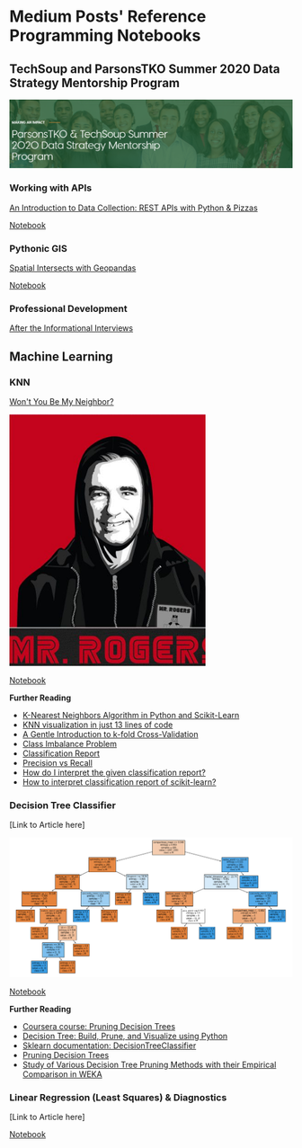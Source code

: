 # Medium Posts' Reference Programming Notebooks

## TechSoup and ParsonsTKO Summer 2020 Data Strategy Mentorship Program
![image info](./img/dsmpBanner.png)

### Working with APIs

[An Introduction to Data Collection: REST APIs with Python & Pizzas](https://medium.com/@geocuriosity/an-introduction-to-data-collection-rest-apis-with-python-pizzas-7b682cef676c)

[Notebook](https://nbviewer.jupyter.org/github/HP-Nunes/Medium_codeRepo/blob/master/api_OpenAQ.ipynb)

### Pythonic GIS

[Spatial Intersects with Geopandas](https://medium.com/analytics-vidhya/spatial-intersects-with-geopandas-420c98915ca9)

[Notebook]()

### Professional Development

[After the Informational Interviews](https://medium.com/@geocuriosity/after-the-informational-interview-ed1fc6c478c0)


## Machine Learning

### KNN

[Won't You Be My Neighbor?](https://medium.com/@geocuriosity/wont-you-be-my-neighbor-f69cebceaed4)

![image info](./img/mrrodger.png)

[Notebook](https://nbviewer.jupyter.org/github/HP-Nunes/Medium_codeRepo/blob/master/KNN_notebook.ipynb)

<b>Further Reading</b>

* [K-Nearest Neighbors Algorithm in Python and Scikit-Learn](https://stackabuse.com/k-nearest-neighbors-algorithm-in-python-and-scikit-learn/)
* [KNN visualization in just 13 lines of code](https://towardsdatascience.com/knn-visualization-in-just-13-lines-of-code-32820d72c6b6)
* [A Gentle Introduction to k-fold Cross-Validation](https://machinelearningmastery.com/k-fold-cross-validation/)
* [Class Imbalance Problem](http://www.chioka.in/class-imbalance-problem/#:~:text=What%20is%20the%20Class%20Imbalance,class%20of%20data%20(negative).)
* [Classification Report](https://www.scikit-yb.org/en/latest/api/classifier/classification_report.html)
* [Precision vs Recall](https://towardsdatascience.com/precision-vs-recall-386cf9f89488#:~:text=Precision%20and%20recall%20are%20two,correctly%20classified%20by%20your%20algorithm)
* [How do I interpret the given classification report?](https://datascience.stackexchange.com/questions/57192/how-do-i-interpret-the-given-classification-report)
* [How to interpret classification report of scikit-learn?](https://datascience.stackexchange.com/questions/64441/how-to-interpret-classification-report-of-scikit-learn)

### Decision Tree Classifier

[Link to Article here]

![image info](./img/classtree.png)

[Notebook](https://nbviewer.jupyter.org/github/HP-Nunes/Medium_codeRepo/blob/master/DecisionTreeClassifier_notebook.ipynb)

<b>Further Reading</b>

* [Coursera course: Pruning Decision Trees](https://www.coursera.org/lecture/ml-classification/optional-pruning-decision-trees-to-avoid-overfitting-qvf6v)
* [Decision Tree: Build, Prune, and Visualize using Python](https://towardsdatascience.com/decision-tree-build-prune-and-visualize-it-using-python-12ceee9af752)
* [Sklearn documentation: DecisionTreeClassifier](https://scikit-learn.org/stable/modules/generated/sklearn.tree.DecisionTreeClassifier.html)
* [Pruning Decision Trees](https://www.displayr.com/machine-learning-pruning-decision-trees/)
* [Study of Various Decision Tree Pruning Methods with their Empirical Comparison in WEKA](https://pdfs.semanticscholar.org/025b/8c109c38dc115024e97eb0ede5ea873fffdb.pdf)

### Linear Regression (Least Squares) & Diagnostics

[Link to Article here]

[Notebook]()
